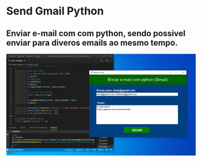 # Send Gmail Python

## Enviar e-mail com com python, sendo possivel enviar para diveros emails ao mesmo tempo.

<p align='center'>
  <img width=750px src='gmail.jpg'>
</p>
 
